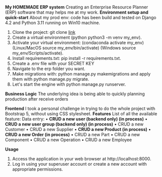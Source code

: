 **My HOMEMADE ERP system**
Creating an Enterprise Resource Planner (ERP) software that may helps me at my work. 
**Environment setup and quick-start**
About my prod env: code has been build and tested on Django 4.2 and Python 3.11 running on Win10 machine.
1.	Clone the project: git clone [link](https://github.com/JevgenijOVC/final_project_V2/new/master)
2.	Create a virtual environment  (python python3 -m venv my_env).
3.	Activate your virtual environment: (condaconda activate my_env) (Linux/MacOS source my_env/bin/activate) (Windows source my_env/Scripts/activate).
4.	Install requirements.txt: pip install -r requirements.txt.
5.	Create a .env file with your SECRET KEY
6.	Navigate to the erp folder you want.
7.	Make migrations with: python manage.py makemigrations and apply them with python manage.py migrate.
8.	Let's start the engine with python manage.py runserver.

**Business Logic**
The underlying idea is being able to quickly planning production after receive orders

**Frontend**
I took a personal challenge in trying to do the whole project with Bootstrap 5, without using CSS stylesheet.
**Features**
List of all the available feature:
    Data entry:
    •	**CRUD a new user (backend only) (in process)**
    •	**CRUD a new user group (backend only) (in process)**
    •	CRUD a new Customer
    •	CRUD a new Supplier
    •	**CRUD a new Product (in process)**
    •	**CRUD a new Order (in process)**
    •	CRUD a new Part
    •	CRUD a new Component
    •	CRUD a new Operation 
    •	CRUD a new Employee 

**Usage**
1.	Access the application in your web browser at http://localhost:8000.
2.	Log in using your superuser account or create a new account with appropriate permissions.



